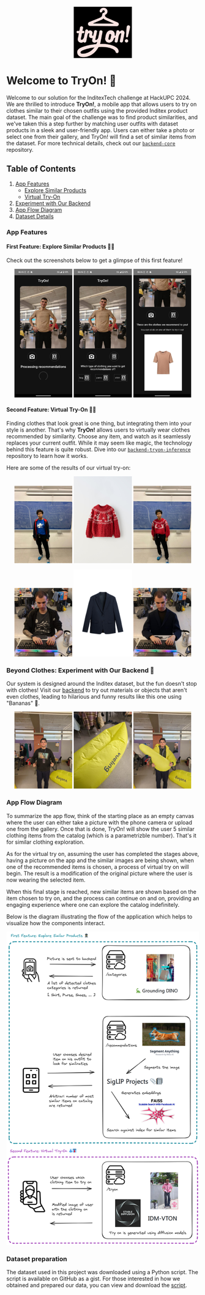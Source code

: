 <p align="center">
  <img src="https://github.com/HACKUPC-Try-on/.github/blob/main/profile/images/logo-inverted.png?raw=true" alt="TryOn! Logo" width="30%"/> 
</p>

# Welcome to TryOn! 🚀

Welcome to our solution for the InditexTech challenge at HackUPC 2024. We are thrilled to introduce **TryOn!**, a mobile app that allows users to try on clothes similar to their chosen outfits using the provided Inditex product dataset. The main goal of the challenge was to find product similarities, and we've taken this a step further by matching user outfits with dataset products in a sleek and user-friendly app. Users can either take a photo or select one from their gallery, and TryOn! will find a set of similar items from the dataset. For more technical details, check out our [`backend-core`](https://github.com/HACKUPC-Try-on/backend) repository.

## Table of Contents
1. [App Features](#app-features)
   - [Explore Similar Products](#first-feature-explore-similar-products-🕵️‍♂️)
   - [Virtual Try-On](#second-feature-virtual-try-on-👗👔)
2. [Experiment with Our Backend](#beyond-clothes-experiment-with-our-backend-🧪)
3. [App Flow Diagram](#app-flow-diagram)
4. [Dataset Details](#dataset-details)

### App Features

#### First Feature: Explore Similar Products 🕵️‍♂️

Check out the screenshots below to get a glimpse of this first feature!

<p align="center">
  <img src="https://github.com/HACKUPC-Try-on/.github/blob/main/profile/images/recommend/recommend1.jpeg?raw=true" alt="Feature 0 Image 1" width="30%"/>
  <img src="https://github.com/HACKUPC-Try-on/.github/blob/main/profile/images/recommend/recommend2.jpeg?raw=true" alt="Feature 0 Image 2" width="30%"/>
  <img src="https://github.com/HACKUPC-Try-on/.github/blob/main/profile/images/recommend/recommend3.jpeg?raw=true" alt="Feature 0 Image 3" width="30%"/>
</p>

#### Second Feature: Virtual Try-On 👗👔

Finding clothes that look great is one thing, but integrating them into your style is another. That's why **TryOn!** allows users to virtually wear clothes recommended by similarity. Choose any item, and watch as it seamlessly replaces your current outfit. While it may seem like magic, the technology behind this feature is quite robust. Dive into our [`backend-tryon-inference`](https://github.com/HACKUPC-Try-on/backend-tryon-inference) repository to learn how it works.

Here are some of the results of our virtual try-on:

<p align="center">
  <img src="https://github.com/HACKUPC-Try-on/.github/blob/main/profile/images/tryon-1/model.jpg?raw=true" alt="Feature 1 Image 1" width="30%"/>
  <img src="https://github.com/HACKUPC-Try-on/.github/blob/main/profile/images/tryon-1/cloth.jpg?raw=true" alt="Feature 1 Image 2" width="30%"/>
  <img src="https://github.com/HACKUPC-Try-on/.github/blob/main/profile/images/tryon-1/result.jpg?raw=true" alt="Feature 1 Image 3" width="30%"/>
</p>
<p align="center">
  <img src="https://github.com/HACKUPC-Try-on/.github/blob/main/profile/images/tryon-2/model.png?raw=true" alt="Feature 1 Image 4" width="30%"/>
  <img src="https://github.com/HACKUPC-Try-on/.github/blob/main/profile/images/tryon-2/cloth.jpg?raw=true" alt="Feature 1 Image 5" width="30%"/>
  <img src="https://github.com/HACKUPC-Try-on/.github/blob/main/profile/images/tryon-2/result.jpg?raw=true" alt="Feature 1 Image 6" width="30%"/>
</p>

### Beyond Clothes: Experiment with Our Backend 🧪

Our system is designed around the Inditex dataset, but the fun doesn't stop with clothes! Visit our [backend](http://79.116.40.166:32490/docs#/default/create_tryon_try_on__post) to try out materials or objects that aren't even clothes, leading to hilarious and funny results like this one using "Bananas" 🍌.

<p align="center">
  <img src="https://github.com/HACKUPC-Try-on/.github/blob/main/profile/images/tryon-3/model.jpeg?raw=true" alt="Feature 2 Image 1" width="30%"/>
  <img src="https://github.com/HACKUPC-Try-on/.github/blob/main/profile/images/tryon-3/cloth.jpeg?raw=true" alt="Feature 2 Image 2" width="30%"/>
  <img src="https://github.com/HACKUPC-Try-on/.github/blob/main/profile/images/tryon-3/result.jpg?raw=true" alt="Feature 2 Image 3" width="30%"/>
</p>

### App Flow Diagram

To summarize the app flow, think of the starting place as an empty canvas where the user can either take a picture with the phone camera or upload one from the gallery. Once that is done, TryOn! will show the user 5 similar clothing items from the catalog (which is a parametrizble number). That's it for similar clothing exploration.

As for the virtual try on, assuming the user has completed the stages above, having a picture on the app and the similar images are being shown, when one of the recommended items is chosen, a process of virtual try on will begin. The result is a modification of the original picture where the user is now wearing the selected item.

When this final stage is reached, new similar items are shown based on the item chosen to try on, and the process can continue on and on, providing an engaging experience where one can explore the catalog indefinitely.

Below is the diagram illustrating the flow of the application which helps to visualize how the components interact.

![App Flow Diagram](https://github.com/HACKUPC-Try-on/.github/blob/main/profile/images/app-flow-diagram.png?raw=true)

### Dataset preparation

The dataset used in this project was downloaded using a Python script. The script is available on GitHub as a gist. For those interested in how we obtained and prepared our data, you can view and download the [script](https://gist.github.com/FerranAD/a394c672453ecf1e81a4527648200ac3).
